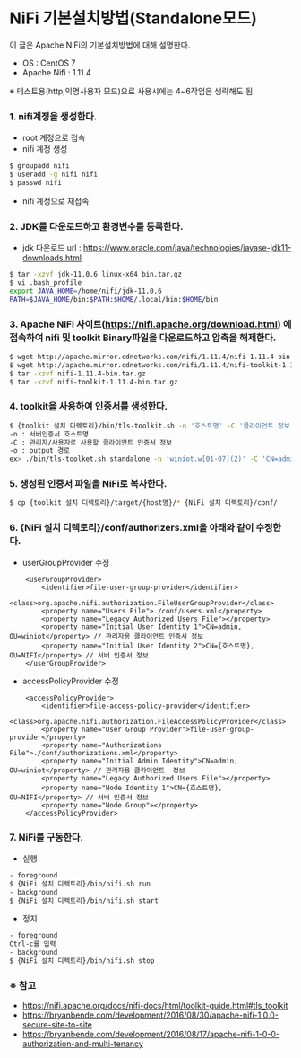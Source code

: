 # NiFi 기본설치방법(Standalone모드)
이 글은 Apache NiFi의 기본설치방법에 대해 설명한다. <br/>
- OS : CentOS 7
- Apache Nifi : 1.11.4

※ 테스트용(http,익명사용자 모드)으로 사용시에는 4~6작업은 생략해도 됨.

### 1. nifi계정을 생성한다.
- root 계정으로 접속 <br/>
- nifi 계정 생성
```bash
$ groupadd nifi 
$ useradd -g nifi nifi
$ passwd nifi
```
- nifi 계정으로 재접속
### 2. JDK를 다운로드하고 환경변수를 등록한다.
- jdk 다운로드 url : https://www.oracle.com/java/technologies/javase-jdk11-downloads.html
```bash
$ tar -xzvf jdk-11.0.6_linux-x64_bin.tar.gz
$ vi .bash_profile
export JAVA_HOME=/home/nifi/jdk-11.0.6
PATH=$JAVA_HOME/bin:$PATH:$HOME/.local/bin:$HOME/bin
```
### 3. Apache NiFi 사이트(https://nifi.apache.org/download.html) 에 접속하여 nifi 및 toolkit Binary파일을 다운로드하고 압축을 해제한다.
```bash
$ wget http://apache.mirror.cdnetworks.com/nifi/1.11.4/nifi-1.11.4-bin.tar.gz
$ wget http://apache.mirror.cdnetworks.com/nifi/1.11.4/nifi-toolkit-1.11.4-bin.tar.gz
$ tar -xzvf nifi-1.11.4-bin.tar.gz
$ tar -xzvf nifi-toolkit-1.11.4-bin.tar.gz
```
### 4. toolkit을 사용하여 인증서를 생성한다.
```bash
$ {toolkit 설치 디렉토리}/bin/tls-toolkit.sh -n '호스트명' -C '클라이언트 정보' -o 'output 경로'
-n : 서버인증서 호스트명
-C : 관리자/사용자로 사용할 클라이언트 인증서 정보
-o : output 경로
ex> ./bin/tls-toolket.sh standalone -n 'winiot.w[01-07](2)' -C 'CN=admin, OU=winiot' -o './target' 
```
### 5. 생성된 인증서 파일을 NiFi로 복사한다.
```bash
$ cp {toolkit 설치 디렉토리}/target/{host명}/* {NiFi 설치 디렉토리}/conf/
```
### 6. {NiFi 설치 디렉토리}/conf/authorizers.xml을 아래와 같이 수정한다.
- userGroupProvider 수정
```properties
    <userGroupProvider>
        <identifier>file-user-group-provider</identifier>
        <class>org.apache.nifi.authorization.FileUserGroupProvider</class>
        <property name="Users File">./conf/users.xml</property>
        <property name="Legacy Authorized Users File"></property>
        <property name="Initial User Identity 1">CN=admin, OU=winiot</property> // 관리자용 클라이언트 인증서 정보
        <property name="Initial User Identity 2">CN={호스트명}, OU=NIFI</property> // 서버 인증서 정보
    </userGroupProvider>
```
- accessPolicyProvider 수정
```properties
    <accessPolicyProvider>
        <identifier>file-access-policy-provider</identifier>
        <class>org.apache.nifi.authorization.FileAccessPolicyProvider</class>
        <property name="User Group Provider">file-user-group-provider</property>
        <property name="Authorizations File">./conf/authorizations.xml</property>
        <property name="Initial Admin Identity">CN=admin, OU=winiot</property> // 관리자용 클라이언트  정보
        <property name="Legacy Authorized Users File"></property>
        <property name="Node Identity 1">CN={호스트명}, OU=NIFI</property> // 서버 인증서 정보
        <property name="Node Group"></property>
    </accessPolicyProvider>
```

### 7. NiFi를 구동한다.
- 실행
```bash
- foreground
$ {NiFi 설치 디렉토리}/bin/nifi.sh run
- background
$ {NiFi 설치 디렉토리}/bin/nifi.sh start
```
- 정지
```bash
- foreground
Ctrl-c를 입력
- background
$ {NiFi 설치 디렉토리}/bin/nifi.sh stop
```

### ※ 참고
- https://nifi.apache.org/docs/nifi-docs/html/toolkit-guide.html#tls_toolkit
- https://bryanbende.com/development/2016/08/30/apache-nifi-1.0.0-secure-site-to-site
- https://bryanbende.com/development/2016/08/17/apache-nifi-1-0-0-authorization-and-multi-tenancy
